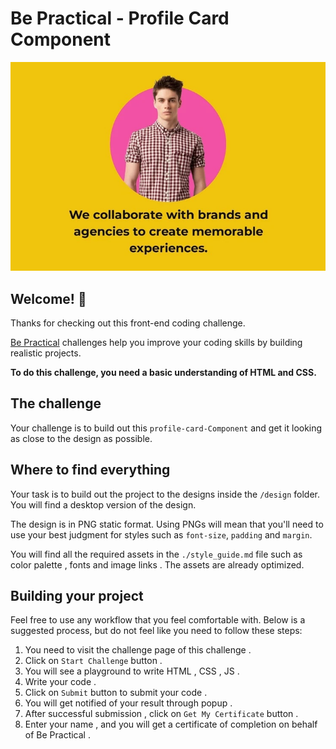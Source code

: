 # Be Practical - Profile Card Component

![Design preview for the profile-card-component coding challenge](./design/desktop_preview.png)

## Welcome! 👋

Thanks for checking out this front-end coding challenge.

[Be Practical](https://bepractical.tech/FrontendChallenges) challenges help you improve your coding skills by building realistic projects.

**To do this challenge, you need a basic understanding of HTML and CSS.**

## The challenge

Your challenge is to build out this `profile-card-Component` and get it looking as close to the design as possible.


## Where to find everything

Your task is to build out the project to the designs inside the `/design` folder. You will find a desktop version of the design. 

The design is in PNG static format. Using PNGs will mean that you'll need to use your best judgment for styles such as `font-size`, `padding` and `margin`. 

You will find all the required assets in the `./style_guide.md` file such as color palette , fonts and image links . The assets are already optimized.

## Building your project

Feel free to use any workflow that you feel comfortable with. Below is a suggested process, but do not feel like you need to follow these steps:

1. You need to visit the challenge page of this challenge .
2. Click on `Start Challenge` button .
3. You will see a playground to write HTML , CSS , JS .
4. Write your code .
5. Click on `Submit` button to submit your code .
6. You will get notified of your result through popup .
7. After successful submission , click on `Get My Certificate` button .
8. Enter your name , and you will get a certificate of completion on behalf of Be Practical .

